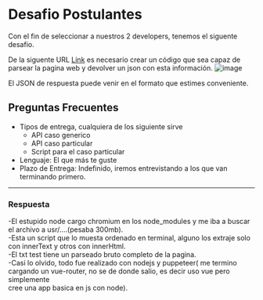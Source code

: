 # Desafio Postulantes

Con el fin de seleccionar a nuestros 2 developers, tenemos el siguente desafio.

De la siguente URL [Link](https://www.sii.cl/servicios_online/1047-nomina_inst_financieras-1714.html) es necesario crear un código que sea capaz de parsear la pagina web y devolver un json con esta información.
![image](https://user-images.githubusercontent.com/3030497/164536276-9eb79d10-4fb0-4943-a15f-2536a8586330.png)

El JSON de respuesta puede venir en el formato que estimes conveniente.

## Preguntas Frecuentes

- Tipos de entrega, cualquiera de los siguiente sirve
  - API caso generico
  - API caso particular
  - Script para el caso particular
- Lenguaje: El que más te guste
- Plazo de Entrega: Indefinido, iremos entrevistando a los que van terminando primero.  

-----
### Respuesta  
-El estupido node cargo chromium en los node_modules y me iba a buscar el archivo a usr/....(pesaba 300mb).  
-Esta un script que lo muesta ordenado en terminal, alguno los extraje solo con innerText y otros con innerHtml.  
-El txt test tiene un parseado bruto completo de la pagina.  
-Casi lo olvido, todo fue realizado con nodejs y puppeteer( me termino cargando un vue-router, no se de donde salio, es decir uso vue pero simplemente   
cree una app basica en js con node).  
